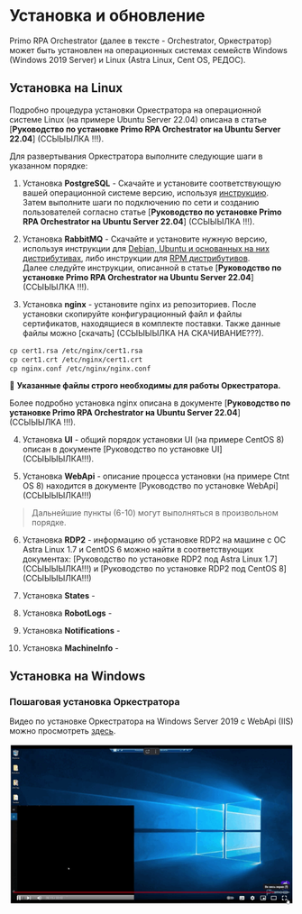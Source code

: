 # Установка и обновление

Primo RPA Orchestrator (далее в тексте - Orchestrator, Оркестратор) может быть установлен на операционных системах семейств Windows (Windows 2019 Server) и Linux (Astra Linux, Cent OS, РЕДОС).


## Установка на Linux

Подробно процедура установки Оркестратора на операционной системе Linux (на примере Ubuntu Server 22.04) описана в статье [**Руководство по установке Primo RPA Orchestrator на Ubuntu Server 22.04**] (ССЫЫЫЛКА !!!).

Для развертывания Оркестратора выполните следующие шаги в указанном порядке:

1. Установка **PostgreSQL** - Скачайте и установите соответствующую вашей операционной системе версию, используя [инструкцию](https://www.postgresql.org/download/). Затем выполните шаги по подключению по сети и созданию пользователей согласно статье [**Руководство по установке Primo RPA Orchestrator на Ubuntu Server 22.04**] (ССЫЫЫЛКА !!!).

2. Установка **RabbitMQ** - Скачайте и установите нужную версию, используя инструкции для [Debian, Ubuntu и основанных на них дистрибутивах](https://www.rabbitmq.com/docs/install-debian), либо инструкции для [RPM дистрибутивов](https://www.rabbitmq.com/docs/install-rpm).  
Далее следуйте инструкции, описанной в статье [**Руководство по установке Primo RPA Orchestrator на Ubuntu Server 22.04**] (ССЫЫЫЛКА !!!).

4. Установка **nginx** - установите nginx из репозиториев. После установки скопируйте конфигурационный файл и файлы сертификатов, находящиеся в комплекте поставки. Также данные файлы можно [скачать] (ССЫЫЫЫЛКА НА СКАЧИВАНИЕ???).
```
cp cert1.rsa /etc/nginx/cert1.rsa
cp cert1.crt /etc/nginx/cert1.crt
cp nginx.conf /etc/nginx/nginx.conf
```
🔸 **Указанные файлы строго необходимы для работы Оркестратора.**

Более подробно установка nginx описана в документе [**Руководство по установке Primo RPA Orchestrator на Ubuntu Server 22.04**] (ССЫЫЫЛКА !!!).

4. Установка **UI** - общий порядок установки UI (на примере CentOS 8) описан в документе [Руководство по установке UI] (ССЫЫЫЫЛКА!!!).

5. Установка **WebApi** - описание процесса установки (на примере Ctnt OS 8) находится в документе [Руководство по установке WebApi] (ССЫЫЫЫЛКА!!!)

> Дальнейшие пункты (6-10) могут выполняться в произвольном порядке.

6. Установка **RDP2** - информацию об установке RDP2 на машине с ОС Astra Linux 1.7 и CentOS 6 можно найти в соответствующих документах: [Руководство по установке RDP2 под Astra Linux 1.7] (ССЫЫЫЫЛКА!!!) и [Руководство по установке RDP2 под CentOS 8] (ССЫЫЫЫЛКА!!!)

7. Установка **States** - 

8. Установка **RobotLogs** - 

9. Установка **Notifications** - 

10. Установка **MachineInfo** - 


## Установка на Windows



### Пошаговая установка Оркестратора
Видео по установке Оркестратора на Windows Server 2019 с WebApi (IIS) можно просмотреть [здесь](https://www.youtube.com/watch?v=IAIRmChw65k&ab_channel=PrimoRPA).

<a href="https://www.youtube.com/watch?v=IAIRmChw65k"><img src="https://raw.githubusercontent.com/PrimoRPA/Docs.Rus/main/.gitbook/assets/video_preview/test_gif.gif" width="850" title="hover text"></a>
